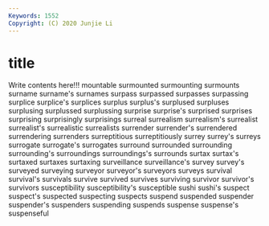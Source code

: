 ```yaml
---
Keywords: 1552
Copyright: (C) 2020 Junjie Li
---
```


# title

Write contents here!!!
mountable
surmounted 
surmounting 
surmounts 
surname 
surname's 
surnames 
surpass 
surpassed 
surpasses 
surpassing
surplice 
surplice's 
surplices 
surplus 
surplus's 
surplused 
surpluses 
surplusing 
surplussed 
surplussing
surprise 
surprise's 
surprised 
surprises 
surprising 
surprisingly 
surprisings 
surreal 
surrealism 
surrealism's
surrealist 
surrealist's 
surrealistic 
surrealists 
surrender 
surrender's 
surrendered 
surrendering 
surrenders 
surreptitious
surreptitiously 
surrey 
surrey's 
surreys 
surrogate 
surrogate's 
surrogates 
surround 
surrounded 
surrounding
surrounding's 
surroundings 
surroundings's 
surrounds 
surtax 
surtax's 
surtaxed 
surtaxes 
surtaxing 
surveillance
surveillance's 
survey 
survey's 
surveyed 
surveying 
surveyor 
surveyor's 
surveyors 
surveys 
survival
survival's 
survivals 
survive 
survived 
survives 
surviving 
survivor 
survivor's 
survivors 
susceptibility
susceptibility's 
susceptible 
sushi 
sushi's 
suspect 
suspect's 
suspected 
suspecting 
suspects 
suspend
suspended 
suspender 
suspender's 
suspenders 
suspending 
suspends 
suspense 
suspense's 
suspenseful 
